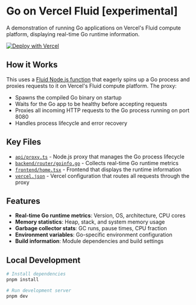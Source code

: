 # Go on Vercel Fluid [experimental]

A demonstration of running Go applications on Vercel's Fluid compute platform,
displaying real-time Go runtime information.

[![Deploy with Vercel](https://vercel.com/button)](https://vercel.com/new/clone?repository-url=https%3A%2F%2Fgithub.com%2Fsjc5%2Fgoinfo)

## How it Works

This uses a [Fluid Node.js function](./api/proxy.ts) that eagerly spins up a Go
process and proxies requests to it on Vercel's Fluid compute platform. The
proxy:

- Spawns the compiled Go binary on startup
- Waits for the Go app to be healthy before accepting requests
- Proxies all incoming HTTP requests to the Go process running on port 8080
- Handles process lifecycle and error recovery

## Key Files

- [`api/proxy.ts`](./api/proxy.ts) - Node.js proxy that manages the Go process
  lifecycle
- [`backend/router/goinfo.go`](./backend/router/goinfo.go) - Collects real-time
  Go runtime metrics
- [`frontend/home.tsx`](./frontend/home.tsx) - Frontend that displays the
  runtime information
- [`vercel.json`](./vercel.json) - Vercel configuration that routes all requests
  through the proxy

## Features

- **Real-time Go runtime metrics**: Version, OS, architecture, CPU cores
- **Memory statistics**: Heap, stack, and system memory usage
- **Garbage collector stats**: GC runs, pause times, CPU fraction
- **Environment variables**: Go-specific environment configuration
- **Build information**: Module dependencies and build settings

## Local Development

```bash
# Install dependencies
pnpm install

# Run development server
pnpm dev
```
